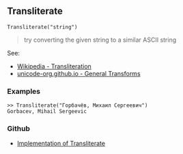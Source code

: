 ## Transliterate

```
Transliterate("string")
```

> try converting the given string to a similar ASCII string
 

See:
* [Wikipedia - Transliteration](https://en.wikipedia.org/wiki/Transliteration)
* [unicode-org.github.io - General Transforms ](https://unicode-org.github.io/icu/userguide/transforms/general/)

### Examples

```
>> Transliterate("Горбачёв, Михаил Сергеевич")
Gorbacev, Mihail Sergeevic
```

### Github

* [Implementation of Transliterate](https://github.com/axkr/symja_android_library/blob/master/symja_android_library/matheclipse-core/src/main/java/org/matheclipse/core/builtin/StringFunctions.java#L3257) 
